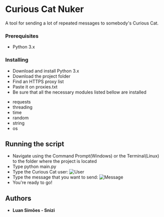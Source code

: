 # Curious Cat Nuker

A tool for sending a lot of repeated messages to somebody's Curious Cat.

### Prerequisites
- Python 3.x

### Installing
- Download and install Python 3.x
- Download the project folder
- Find an HTTPS proxy list
- Paste it on proxies.txt
- Be sure that all the necessary modules listed bellow are installed

* requests
* threading
* time
* random
* string
* os


## Running the script
- Navigate using the Command Prompt(Windows) or the Terminal(Linux) to the folder where the project is located
- Type python main.py
- Type the Curious Cat user:
![User](https://user-images.githubusercontent.com/41025154/67647442-1dba0000-f911-11e9-92fe-15aa4c33e644.png)
- Type the message that you want to send:
![Message](https://user-images.githubusercontent.com/41025154/67647386-eb100780-f910-11e9-9051-bb1e8eae5120.png)
- You're ready to go!



## Authors
* **Luan Simões - Snizi**
